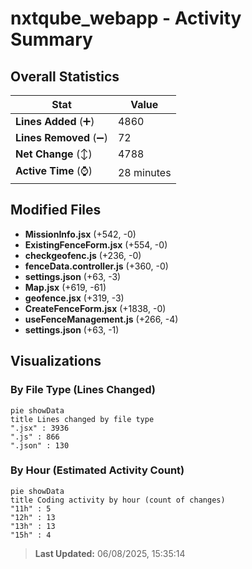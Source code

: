# nxtqube_webapp - Activity Summary 

## Overall Statistics

| Stat                   | Value                                                             |
| ---------------------- | ----------------------------------------------------------------- |
| **Lines Added** (➕)   | 4860                                          |
| **Lines Removed** (➖) | 72                                        |
| **Net Change** (↕)    | 4788                |
| **Active Time** (⌚)   | 28 minutes |


## Modified Files
- **MissionInfo.jsx** (+542, -0)
- **ExistingFenceForm.jsx** (+554, -0)
- **checkgeofenc.js** (+236, -0)
- **fenceData.controller.js** (+360, -0)
- **settings.json** (+63, -3)
- **Map.jsx** (+619, -61)
- **geofence.jsx** (+319, -3)
- **CreateFenceForm.jsx** (+1838, -0)
- **useFenceManagement.js** (+266, -4)
- **settings.json** (+63, -1)

## Visualizations

### By File Type (Lines Changed)

```mermaid
pie showData
title Lines changed by file type
".jsx" : 3936
".js" : 866
".json" : 130
```

### By Hour (Estimated Activity Count)

```mermaid
pie showData
title Coding activity by hour (count of changes)
"11h" : 5
"12h" : 13
"13h" : 13
"15h" : 4
```


> **Last Updated:** 06/08/2025, 15:35:14